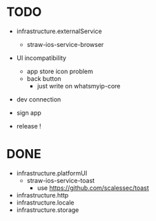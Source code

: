 # TODO

- infrastructure.externalService
  - straw-ios-service-browser

- UI incompatibility
  - app store icon problem
  - back button
    - just write on whatsmyip-core

- dev connection
- sign app

- release !

# DONE
- infrastructure.platformUI
  - straw-ios-service-toast
    - use https://github.com/scalessec/toast
- infrastructure.http
- infrastructure.locale
- infrastructure.storage
